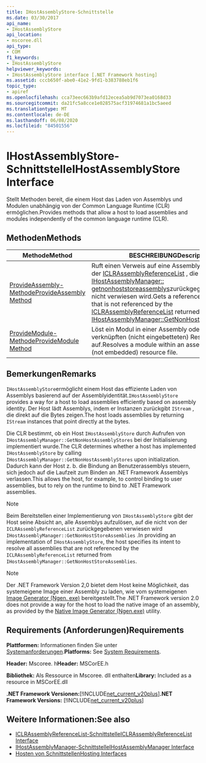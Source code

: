 ```yaml
---
title: IHostAssemblyStore-Schnittstelle
ms.date: 03/30/2017
api_name:
- IHostAssemblyStore
api_location:
- mscoree.dll
api_type:
- COM
f1_keywords:
- IHostAssemblyStore
helpviewer_keywords:
- IHostAssemblyStore interface [.NET Framework hosting]
ms.assetid: cccb650f-abe0-41e2-9fd1-b383788eb1f6
topic_type:
- apiref
ms.openlocfilehash: cca73eec663b9afd12ecea5ab9d7073ea0168d33
ms.sourcegitcommit: da21fc5a8cce1e028575acf31974681a1bc5aeed
ms.translationtype: MT
ms.contentlocale: de-DE
ms.lasthandoff: 06/08/2020
ms.locfileid: "84501556"
---
```

# <a name="ihostassemblystore-interface"></a><span data-ttu-id="14367-102">IHostAssemblyStore-Schnittstelle</span><span class="sxs-lookup"><span data-stu-id="14367-102">IHostAssemblyStore Interface</span></span>
<span data-ttu-id="14367-103">Stellt Methoden bereit, die einem Host das Laden von Assemblys und Modulen unabhängig von der Common Language Runtime (CLR) ermöglichen.</span><span class="sxs-lookup"><span data-stu-id="14367-103">Provides methods that allow a host to load assemblies and modules independently of the common language runtime (CLR).</span></span>  
  
## <a name="methods"></a><span data-ttu-id="14367-104">Methoden</span><span class="sxs-lookup"><span data-stu-id="14367-104">Methods</span></span>  
  
|<span data-ttu-id="14367-105">Methode</span><span class="sxs-lookup"><span data-stu-id="14367-105">Method</span></span>|<span data-ttu-id="14367-106">BESCHREIBUNG</span><span class="sxs-lookup"><span data-stu-id="14367-106">Description</span></span>|  
|------------|-----------------|  
|[<span data-ttu-id="14367-107">ProvideAssembly-Methode</span><span class="sxs-lookup"><span data-stu-id="14367-107">ProvideAssembly Method</span></span>](ihostassemblystore-provideassembly-method.md)|<span data-ttu-id="14367-108">Ruft einen Verweis auf eine Assembly ab, auf die von der [ICLRAssemblyReferenceList](iclrassemblyreferencelist-interface.md) , die von einem [IHostAssemblyManager:: getnonhoststoreassemblys](ihostassemblymanager-getnonhoststoreassemblies-method.md)zurückgegeben wurde, nicht verwiesen wird.</span><span class="sxs-lookup"><span data-stu-id="14367-108">Gets a reference to an assembly that is not referenced by the [ICLRAssemblyReferenceList](iclrassemblyreferencelist-interface.md) returned from a call to [IHostAssemblyManager::GetNonHostStoreAssemblies](ihostassemblymanager-getnonhoststoreassemblies-method.md).</span></span>|  
|[<span data-ttu-id="14367-109">ProvideModule-Methode</span><span class="sxs-lookup"><span data-stu-id="14367-109">ProvideModule Method</span></span>](ihostassemblystore-providemodule-method.md)|<span data-ttu-id="14367-110">Löst ein Modul in einer Assembly oder einer verknüpften (nicht eingebetteten) Ressourcen Datei auf.</span><span class="sxs-lookup"><span data-stu-id="14367-110">Resolves a module within an assembly or a linked (not embedded) resource file.</span></span>|  
  
## <a name="remarks"></a><span data-ttu-id="14367-111">Bemerkungen</span><span class="sxs-lookup"><span data-stu-id="14367-111">Remarks</span></span>  
 <span data-ttu-id="14367-112">`IHostAssemblyStore`ermöglicht einem Host das effiziente Laden von Assemblys basierend auf der Assemblyidentität.</span><span class="sxs-lookup"><span data-stu-id="14367-112">`IHostAssemblyStore` provides a way for a host to load assemblies efficiently based on assembly identity.</span></span> <span data-ttu-id="14367-113">Der Host lädt Assemblys, indem er Instanzen zurückgibt `IStream` , die direkt auf die Bytes zeigen.</span><span class="sxs-lookup"><span data-stu-id="14367-113">The host loads assemblies by returning `IStream` instances that point directly at the bytes.</span></span>  
  
 <span data-ttu-id="14367-114">Die CLR bestimmt, ob ein Host `IHostAssemblyStore` durch Aufrufen von `IHostAssemblyManager::GetNonHostAssemblyStores` bei der Initialisierung implementiert wurde.</span><span class="sxs-lookup"><span data-stu-id="14367-114">The CLR determines whether a host has implemented `IHostAssemblyStore` by calling `IHostAssemblyManager::GetNonHostAssemblyStores` upon initialization.</span></span> <span data-ttu-id="14367-115">Dadurch kann der Host z. b. die Bindung an Benutzerassemblys steuern, sich jedoch auf die Laufzeit zum Binden an .NET Framework Assemblys verlassen.</span><span class="sxs-lookup"><span data-stu-id="14367-115">This allows the host, for example, to control binding to user assemblies, but to rely on the runtime to bind to .NET Framework assemblies.</span></span>  
  
> [!NOTE]
> <span data-ttu-id="14367-116">Beim Bereitstellen einer Implementierung von `IHostAssemblyStore` gibt der Host seine Absicht an, alle Assemblys aufzulösen, auf die nicht von der `ICLRAssemblyReferenceList` zurückgegebenen verwiesen wird `IHostAssemblyManager::GetNonHostStoreAssemblies` .</span><span class="sxs-lookup"><span data-stu-id="14367-116">In providing an implementation of `IHostAssemblyStore`, the host specifies its intent to resolve all assemblies that are not referenced by the `ICLRAssemblyReferenceList` returned from `IHostAssemblyManager::GetNonHostStoreAssemblies`.</span></span>  
  
> [!NOTE]
> <span data-ttu-id="14367-117">Der .NET Framework Version 2,0 bietet dem Host keine Möglichkeit, das systemeigene Image einer Assembly zu laden, wie vom systemeigenen [Image Generator (Ngen. exe)](../../tools/ngen-exe-native-image-generator.md) bereitgestellt.</span><span class="sxs-lookup"><span data-stu-id="14367-117">The .NET Framework version 2.0 does not provide a way for the host to load the native image of an assembly, as provided by the [Native Image Generator (Ngen.exe)](../../tools/ngen-exe-native-image-generator.md) utility.</span></span>  
  
## <a name="requirements"></a><span data-ttu-id="14367-118">Requirements (Anforderungen)</span><span class="sxs-lookup"><span data-stu-id="14367-118">Requirements</span></span>  
 <span data-ttu-id="14367-119">**Plattformen:** Informationen finden Sie unter [Systemanforderungen](../../get-started/system-requirements.md).</span><span class="sxs-lookup"><span data-stu-id="14367-119">**Platforms:** See [System Requirements](../../get-started/system-requirements.md).</span></span>  
  
 <span data-ttu-id="14367-120">**Header:** Mscoree. h</span><span class="sxs-lookup"><span data-stu-id="14367-120">**Header:** MSCorEE.h</span></span>  
  
 <span data-ttu-id="14367-121">**Bibliothek:** Als Ressource in Mscoree. dll enthalten</span><span class="sxs-lookup"><span data-stu-id="14367-121">**Library:** Included as a resource in MSCorEE.dll</span></span>  
  
 <span data-ttu-id="14367-122">**.NET Framework Versionen:**[!INCLUDE[net_current_v20plus](../../../../includes/net-current-v20plus-md.md)]</span><span class="sxs-lookup"><span data-stu-id="14367-122">**.NET Framework Versions:** [!INCLUDE[net_current_v20plus](../../../../includes/net-current-v20plus-md.md)]</span></span>  
  
## <a name="see-also"></a><span data-ttu-id="14367-123">Weitere Informationen:</span><span class="sxs-lookup"><span data-stu-id="14367-123">See also</span></span>

- [<span data-ttu-id="14367-124">ICLRAssemblyReferenceList-Schnittstelle</span><span class="sxs-lookup"><span data-stu-id="14367-124">ICLRAssemblyReferenceList Interface</span></span>](iclrassemblyreferencelist-interface.md)
- [<span data-ttu-id="14367-125">IHostAssemblyManager-Schnittstelle</span><span class="sxs-lookup"><span data-stu-id="14367-125">IHostAssemblyManager Interface</span></span>](ihostassemblymanager-interface.md)
- [<span data-ttu-id="14367-126">Hosten von Schnittstellen</span><span class="sxs-lookup"><span data-stu-id="14367-126">Hosting Interfaces</span></span>](hosting-interfaces.md)
